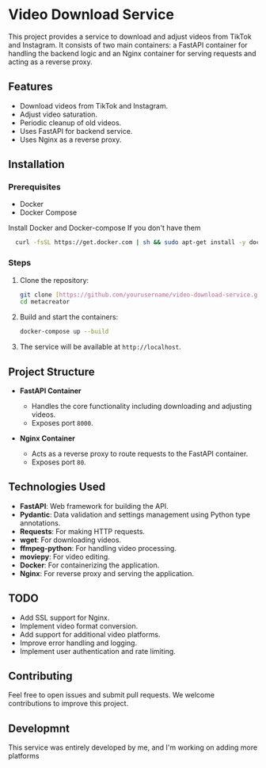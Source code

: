 # Video Download Service

This project provides a service to download and adjust videos from TikTok and Instagram. It consists of two main containers: a FastAPI container for handling the backend logic and an Nginx container for serving requests and acting as a reverse proxy.

## Features

- Download videos from TikTok and Instagram.
- Adjust video saturation.
- Periodic cleanup of old videos.
- Uses FastAPI for backend service.
- Uses Nginx as a reverse proxy.

## Installation

### Prerequisites

- Docker
- Docker Compose

Install Docker and Docker-compose If you don't have them

  ```sh
    curl -fsSL https://get.docker.com | sh && sudo apt-get install -y docker-compose

  ```

### Steps

1. Clone the repository:

    ```sh
    git clone [https://github.com/yourusername/video-download-service.git](https://github.com/5enox/metacreator.git)
    cd metacreator
    ```

2. Build and start the containers:

    ```sh
    docker-compose up --build
    ```

3. The service will be available at `http://localhost`.

## Project Structure

- **FastAPI Container**
  - Handles the core functionality including downloading and adjusting videos.
  - Exposes port `8000`.

- **Nginx Container**
  - Acts as a reverse proxy to route requests to the FastAPI container.
  - Exposes port `80`.

## Technologies Used

- **FastAPI**: Web framework for building the API.
- **Pydantic**: Data validation and settings management using Python type annotations.
- **Requests**: For making HTTP requests.
- **wget**: For downloading videos.
- **ffmpeg-python**: For handling video processing.
- **moviepy**: For video editing.
- **Docker**: For containerizing the application.
- **Nginx**: For reverse proxy and serving the application.

## TODO

- Add SSL support for Nginx.
- Implement video format conversion.
- Add support for additional video platforms.
- Improve error handling and logging.
- Implement user authentication and rate limiting.

## Contributing

Feel free to open issues and submit pull requests. We welcome contributions to improve this project.

## Developmnt

This service was entirely developed by me, and I'm working on adding more platforms
